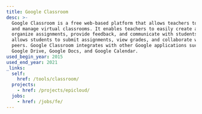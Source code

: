 ```yaml
---
title: Google Classroom
desc: >-
  Google Classroom is a free web-based platform that allows teachers to create
  and manage virtual classrooms. It enables teachers to easily create and
  organize assignments, provide feedback, and communicate with students. It also
  allows students to submit assignments, view grades, and collaborate with their
  peers. Google Classroom integrates with other Google applications such as
  Google Drive, Google Docs, and Google Calendar.
used_begin_year: 2015
used_end_year: 2021
_links:
  self:
    href: /tools/classroom/
  projects:
    - href: /projects/epicloud/
  jobs:
    - href: /jobs/fe/
---
```


